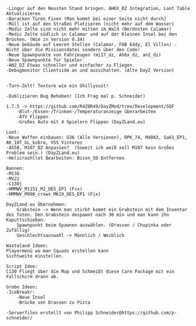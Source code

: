 	-Lingor auf den Neusten Stand bringen. AH6X_DZ Integration, Loot Table Aktualisieren
	-Baracken Türen Fixen (Man kommt bei einer Seite nicht durch)
	-Müll ist auf den Straßen Platzieren (nicht mehr auf dem Wasser)
	-Medic Zelte sind nicht mehr mitten im Wald (Nordosten Calamar)
	-Medic Zelte südlich in Calamar und auf der Kleinen Insel bei den Brücken. (Wie in Version 0.34)
	-Neue Gebäude auf Leeren Stellen (Calamar, FOB Eddy, El Villon) - Nicht über die Missionsdatei sondern über den Code!
	-Neue Spawnpunkte von Fahrzeugen (mi17_dz, Ah6x_dz, an2_dz)
	-Neue Spawnpunkte für Spieler
	-AN2_DZ Etwas schneller und einfacher zu Fliegen.
	-Debugmonitor Clientside an und ausschalten. (Alte DayZ Version)


	-Tarn-Zelt! Texture wie ein Ghillysuit!

	-Dublizieren Bug Beheben! (Ich Frag mal p. Schneider)

	1.7.5 -> https://github.com/R4Z0R49/DayZMod/tree/Development/SQF
		-Blut-/Essen-/Trinken-/Temperaturanzeige überarbeiten
		-ATV Flippen
		-Großes Auto mit 4 Spielern Flippen (DayZLand.eu)

	Loot:
	-Neue Waffen einbauen: G36 (Alle Versionen), RPK_74, M40A3, Sa61_EP1, AK_107_GL_kobra, VSS_Vintorez 
	-AS50, M107_DZ Anpassen?  (Soweit ich weiß soll M107 kein Großes Problem sein.) (DayZLand.eu)
	-Helicrashllot Bearbeiten: Bison_SD Entfernen

	Bannen:
	-M136
	-MV22
	-C130j 
	-HMMWV_M1151_M2_DES_EP1 (Fix)
	-HMMWV_M998_crows_MK19_DES_EP1 (Fix)

	DayZLand.eu Übernehmen:
		Grabstein -> Wenn man stirbt kommt ein Grabstein mit dem Inventar des Toten. Den Grabstein despawnt nach 30 min und man kann ihn Kaputtschießen.
		Spawnpunkt beim Spawnen auswählen. (Drassen / Chupinka oder Zufällig)
		Geschlechtsauswahl -> Männlich / Weiblich

	Wasteland Ideen:
	Playermenü wo man Squads erstellen kann
	Sichtweite einstellen.

	Script Idee:
	C130 Fliegt über die Map und Schmeißt diese Care Package mit ein Fallschirm drann ab.

	Grobe Ideen:
	-IceBreakr:
		-Neue Insel
		-Brücke von Drassen zu Pista

	-Serverfiles erstellt von Philipp Schneider@https://github.com/p-schneider/
